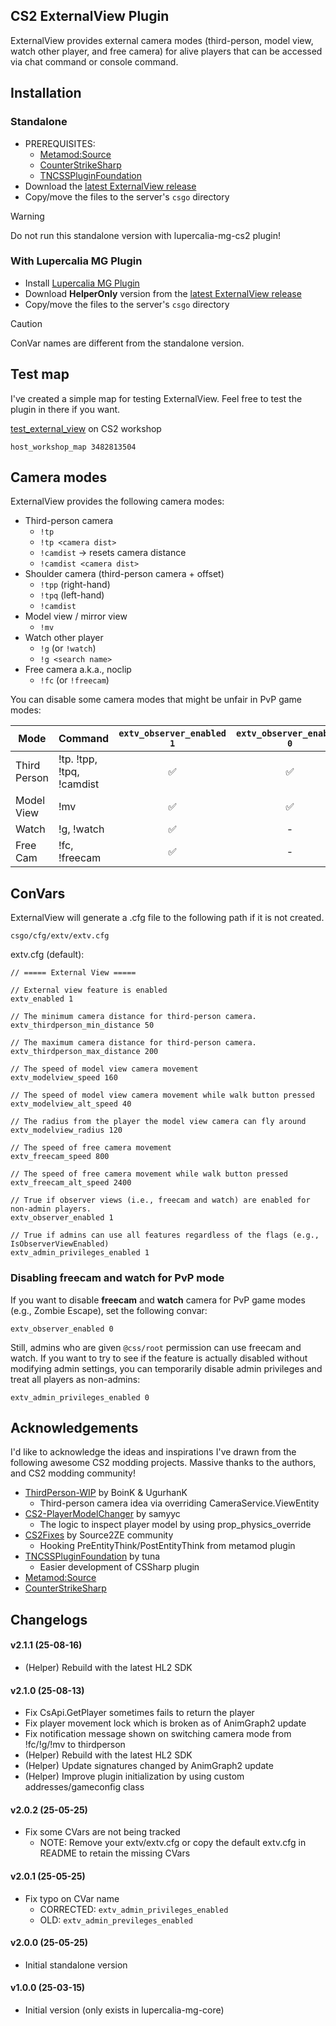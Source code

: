 
## CS2 ExternalView Plugin

ExternalView provides external camera modes (third-person, model view, watch other player, and free camera) for alive players that can be accessed via chat command or console command.

## Installation

### Standalone

- PREREQUISITES:
	- [Metamod:Source](https://www.metamodsource.net/)
	- [CounterStrikeSharp](https://docs.cssharp.dev/index.html)
	- [TNCSSPluginFoundation
](https://github.com/fltuna/TNCSSPluginFoundation)
- Download the [latest ExternalView release](https://github.com/spitice/cs2-external-view/releases)
- Copy/move the files to the server's `csgo` directory

> [!WARNING]
> Do not run this standalone version with lupercalia-mg-cs2 plugin!

### With Lupercalia MG Plugin

- Install [Lupercalia MG Plugin](https://github.com/fltuna/lupercalia-mg-cs2)
- Download **HelperOnly** version from the [latest ExternalView release](https://github.com/spitice/cs2-external-view/releases)
- Copy/move the files to the server's `csgo` directory

> [!CAUTION]
> ConVar names are different from the standalone version.


## Test map

I've created a simple map for testing ExternalView.
Feel free to test the plugin in there if you want.

[test_external_view](https://steamcommunity.com/sharedfiles/filedetails/?id=3482813504) on CS2 workshop

```
host_workshop_map 3482813504
```

## Camera modes

ExternalView provides the following camera modes:

- Third-person camera
	- `!tp`
	- `!tp <camera dist>`
	- `!camdist` → resets camera distance
	- `!camdist <camera dist>`
- Shoulder camera (third-person camera + offset)
	- `!tpp` (right-hand)
	- `!tpq` (left-hand)
	- `!camdist`
- Model view / mirror view
	- `!mv`
- Watch other player
	- `!g` (or `!watch`)
	- `!g <search name>`
- Free camera a.k.a., noclip
	- `!fc` (or `!freecam`)

You can disable some camera modes that might be unfair in PvP game modes:

| Mode         | Command                   | `extv_observer_enabled 1` | `extv_observer_enabled 0` |
| ------------ | ------------------------- | :-----------------------: | :-----------------------: |
| Third Person | !tp. !tpp, !tpq, !camdist |             ✅             |             ✅             |
| Model View   | !mv                       |             ✅             |             ✅             |
| Watch        | !g, !watch                |             ✅             |             -             |
| Free Cam     | !fc, !freecam             |             ✅             |             -             |

## ConVars

ExternalView will generate a .cfg file to the following path if it is not created.

```
csgo/cfg/extv/extv.cfg
```

extv.cfg (default):

```
// ===== External View =====

// External view feature is enabled
extv_enabled 1

// The minimum camera distance for third-person camera.
extv_thirdperson_min_distance 50

// The maximum camera distance for third-person camera.
extv_thirdperson_max_distance 200

// The speed of model view camera movement
extv_modelview_speed 160

// The speed of model view camera movement while walk button pressed
extv_modelview_alt_speed 40

// The radius from the player the model view camera can fly around
extv_modelview_radius 120

// The speed of free camera movement
extv_freecam_speed 800

// The speed of free camera movement while walk button pressed
extv_freecam_alt_speed 2400

// True if observer views (i.e., freecam and watch) are enabled for non-admin players.
extv_observer_enabled 1

// True if admins can use all features regardless of the flags (e.g., IsObserverViewEnabled)
extv_admin_privileges_enabled 1
```

### Disabling freecam and watch for PvP mode

If you want to disable **freecam** and **watch** camera for PvP game modes (e.g., Zombie Escape), set the following convar:

```
extv_observer_enabled 0
```

Still, admins who are given `@css/root` permission can use freecam and watch. If you want to try to see if the feature is actually disabled without modifying admin settings, you can temporarily disable admin privileges and treat all players as non-admins:

```
extv_admin_privileges_enabled 0
```

## Acknowledgements

I'd like to acknowledge the ideas and inspirations I've drawn from the following awesome CS2 modding projects. Massive thanks to the authors, and CS2 modding community!

- [ThirdPerson-WIP](https://github.com/grrhn/ThirdPerson-WIP) by BoinK & UgurhanK
	- Third-person camera idea via overriding CameraService.ViewEntity
- [CS2-PlayerModelChanger](https://github.com/samyycX/CS2-PlayerModelChanger) by samyyc
	- The logic to inspect player model by using prop_physics_override
- [CS2Fixes](https://github.com/Source2ZE/CS2Fixes) by Source2ZE community
	- Hooking PreEntityThink/PostEntityThink from metamod plugin
- [TNCSSPluginFoundation](https://github.com/fltuna/TNCSSPluginFoundation/tree/main) by tuna
	- Easier development of CSSharp plugin
- [Metamod:Source](https://www.metamodsource.net/)
- [CounterStrikeSharp](https://docs.cssharp.dev/index.html)

## Changelogs

#### v2.1.1 (25-08-16)

- (Helper) Rebuild with the latest HL2 SDK

#### v2.1.0 (25-08-13)

- Fix CsApi.GetPlayer sometimes fails to return the player
- Fix player movement lock which is broken as of AnimGraph2 update
- Fix notification message shown on switching camera mode from !fc/!g/!mv to thirdperson
- (Helper) Rebuild with the latest HL2 SDK
- (Helper) Update signatures changed by AnimGraph2 update
- (Helper) Improve plugin initialization by using custom addresses/gameconfig class

#### v2.0.2 (25-05-25)

- Fix some CVars are not being tracked
	- NOTE: Remove your extv/extv.cfg or copy the default extv.cfg in README to retain the missing CVars

#### v2.0.1 (25-05-25)

- Fix typo on CVar name
  - CORRECTED: `extv_admin_privileges_enabled`
  - OLD: `extv_admin_previleges_enabled`

#### v2.0.0 (25-05-25)

- Initial standalone version

#### v1.0.0 (25-03-15)

- Initial version (only exists in lupercalia-mg-core)
